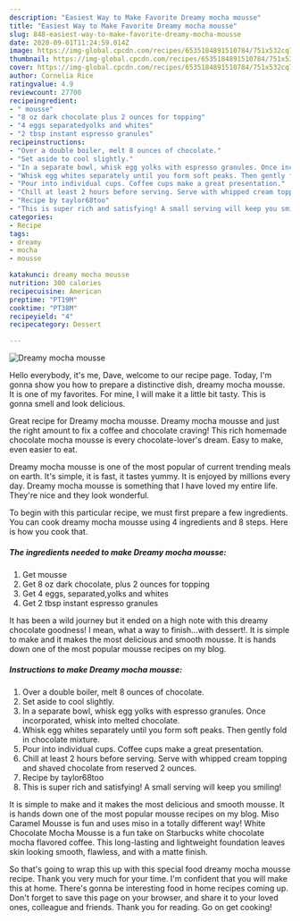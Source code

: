 ```yaml
---
description: "Easiest Way to Make Favorite Dreamy mocha mousse"
title: "Easiest Way to Make Favorite Dreamy mocha mousse"
slug: 848-easiest-way-to-make-favorite-dreamy-mocha-mousse
date: 2020-09-01T11:24:59.014Z
image: https://img-global.cpcdn.com/recipes/6535184891510784/751x532cq70/dreamy-mocha-mousse-recipe-main-photo.jpg
thumbnail: https://img-global.cpcdn.com/recipes/6535184891510784/751x532cq70/dreamy-mocha-mousse-recipe-main-photo.jpg
cover: https://img-global.cpcdn.com/recipes/6535184891510784/751x532cq70/dreamy-mocha-mousse-recipe-main-photo.jpg
author: Cornelia Rice
ratingvalue: 4.9
reviewcount: 27700
recipeingredient:
- " mousse"
- "8 oz dark chocolate plus 2 ounces for topping"
- "4 eggs separatedyolks and whites"
- "2 tbsp instant espresso granules"
recipeinstructions:
- "Over a double boiler, melt 8 ounces of chocolate."
- "Set aside to cool slightly."
- "In a separate bowl, whisk egg yolks with espresso granules. Once incorporated, whisk into melted chocolate."
- "Whisk egg whites separately until you form soft peaks. Then gently fold in chocolate mixture."
- "Pour into individual cups. Coffee cups make a great presentation."
- "Chill at least 2 hours before serving. Serve with whipped cream topping and shaved chocolate from reserved 2 ounces."
- "Recipe by taylor68too"
- "This is super rich and satisfying! A small serving will keep you smiling!"
categories:
- Recipe
tags:
- dreamy
- mocha
- mousse

katakunci: dreamy mocha mousse 
nutrition: 300 calories
recipecuisine: American
preptime: "PT19M"
cooktime: "PT38M"
recipeyield: "4"
recipecategory: Dessert

---
```



![Dreamy mocha mousse](https://img-global.cpcdn.com/recipes/6535184891510784/751x532cq70/dreamy-mocha-mousse-recipe-main-photo.jpg)

Hello everybody, it's me, Dave, welcome to our recipe page. Today, I'm gonna show you how to prepare a distinctive dish, dreamy mocha mousse. It is one of my favorites. For mine, I will make it a little bit tasty. This is gonna smell and look delicious.

Great recipe for Dreamy mocha mousse. Dreamy mocha mousse and just the right amount to fix a coffee and chocolate craving! This rich homemade chocolate mocha mousse is every chocolate-lover&#39;s dream. Easy to make, even easier to eat.

Dreamy mocha mousse is one of the most popular of current trending meals on earth. It's simple, it is fast, it tastes yummy. It is enjoyed by millions every day. Dreamy mocha mousse is something that I have loved my entire life. They're nice and they look wonderful.


To begin with this particular recipe, we must first prepare a few ingredients. You can cook dreamy mocha mousse using 4 ingredients and 8 steps. Here is how you cook that.

<!--inarticleads1-->

##### The ingredients needed to make Dreamy mocha mousse:

1. Get  mousse
1. Get 8 oz dark chocolate, plus 2 ounces for topping
1. Get 4 eggs, separated,yolks and whites
1. Get 2 tbsp instant espresso granules


It has been a wild journey but it ended on a high note with this dreamy chocolate goodness! I mean, what a way to finish…with dessert!. It is simple to make and it makes the most delicious and smooth mousse. It is hands down one of the most popular mousse recipes on my blog. 

<!--inarticleads2-->

##### Instructions to make Dreamy mocha mousse:

1. Over a double boiler, melt 8 ounces of chocolate.
1. Set aside to cool slightly.
1. In a separate bowl, whisk egg yolks with espresso granules. Once incorporated, whisk into melted chocolate.
1. Whisk egg whites separately until you form soft peaks. Then gently fold in chocolate mixture.
1. Pour into individual cups. Coffee cups make a great presentation.
1. Chill at least 2 hours before serving. Serve with whipped cream topping and shaved chocolate from reserved 2 ounces.
1. Recipe by taylor68too
1. This is super rich and satisfying! A small serving will keep you smiling!


It is simple to make and it makes the most delicious and smooth mousse. It is hands down one of the most popular mousse recipes on my blog. Miso Caramel Mousse is fun and uses miso in a totally different way! White Chocolate Mocha Mousse is a fun take on Starbucks white chocolate mocha flavored coffee. This long-lasting and lightweight foundation leaves skin looking smooth, flawless, and with a matte finish. 

So that's going to wrap this up with this special food dreamy mocha mousse recipe. Thank you very much for your time. I'm confident that you will make this at home. There's gonna be interesting food in home recipes coming up. Don't forget to save this page on your browser, and share it to your loved ones, colleague and friends. Thank you for reading. Go on get cooking!
